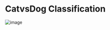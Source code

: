 # CatvsDog Classification 
![image](https://github.com/Nagi2003/CatvsDog_Calssification/assets/117716956/282b8883-aed5-411a-a6d2-2de57f73d521)
